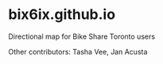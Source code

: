 # bix6ix.github.io
Directional map for Bike Share Toronto users

Other contributors: Tasha Vee, Jan Acusta
